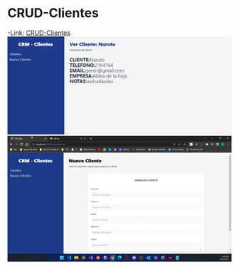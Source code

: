 # CRUD-Clientes

-Link:
[CRUD-Clientes](https://controlcenterclients.netlify.app/)
![](src/img/preview1.png)
![](src/img/preview2.gif)
